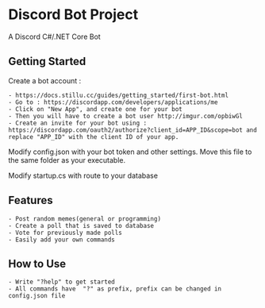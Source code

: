 # Discord Bot Project
A Discord C#/.NET Core Bot



## Getting Started

Create a bot account :

    - https://docs.stillu.cc/guides/getting_started/first-bot.html
	- Go to : https://discordapp.com/developers/applications/me
	- Click on "New App", and create one for your bot
	- Then you will have to create a bot user http://imgur.com/opbiwGl
	- Create an invite for your bot using : https://discordapp.com/oauth2/authorize?client_id=APP_ID&scope=bot and replace "APP_ID" with the client ID of your app.

Modify config.json with your bot token and other settings.
Move this file to the same folder as your executable.

Modify startup.cs with route to your database


## Features

    - Post random memes(general or programming)
    - Create a poll that is saved to database
    - Vote for previously made polls
    - Easily add your own commands


## How to Use

    - Write "?help" to get started
    - All commands have  "?" as prefix, prefix can be changed in config.json file
